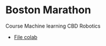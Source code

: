 # Boston Marathon
Course Machine learning CBD Robotics

* [File colab](https://drive.google.com/file/d/1HssOd_R47tJeKcaOLUFfAA61gH8btkkd/view?usp=sharing)
